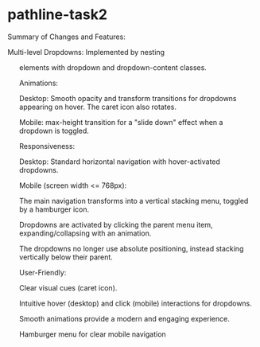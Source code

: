 # pathline-task2

Summary of Changes and Features:

Multi-level Dropdowns: Implemented by nesting <ul> elements with dropdown and dropdown-content classes.

Animations:

Desktop: Smooth opacity and transform transitions for dropdowns appearing on hover. The caret icon also rotates.

Mobile: max-height transition for a "slide down" effect when a dropdown is toggled.

Responsiveness:

Desktop: Standard horizontal navigation with hover-activated dropdowns.

Mobile (screen width <= 768px):

The main navigation transforms into a vertical stacking menu, toggled by a hamburger icon.

Dropdowns are activated by clicking the parent menu item, expanding/collapsing with an animation.

The dropdowns no longer use absolute positioning, instead stacking vertically below their parent.

User-Friendly:

Clear visual cues (caret icon).

Intuitive hover (desktop) and click (mobile) interactions for dropdowns.

Smooth animations provide a modern and engaging experience.

Hamburger menu for clear mobile navigation

